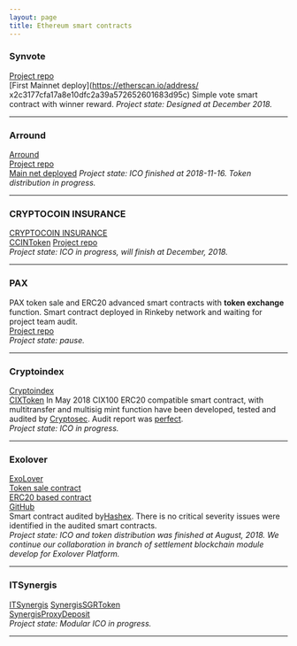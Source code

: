 ```yaml
---
layout: page
title: Ethereum smart contracts
---
```


### Synvote  
[Project repo](https://gitlab.com/max_siz/synvote)  
[First Mainnet deploy](https://etherscan.io/address/
x2c3177cfa17a8e10dfc2a39a572652601683d95c)
Simple vote smart contract with  winner reward.
_Project state: Designed at December 2018._  

* * *

### Arround
[Arround](https://arround.io/)  
[Project repo](https://gitlab.com/max_siz/arround)  
[Main net deployed](https://etherscan.io/token/0xcb089b8ae76b5df461d40e957603f7a59aea9e0d)
_Project state: ICO  finished  at 2018-11-16. Token distribution in progress._  

* * * * 

### CRYPTOCOIN INSURANCE
[CRYPTOCOIN INSURANCE](https://ccin.io/)  
[CCINToken](https://etherscan.io/token/0x0e5d8cf7fedc38c4716eb7e2a55a1f040313deb2)
[Project repo](https://github.com/cryptocoininsurance/smartcontracts)  
_Project state: ICO  in progress, will finish at December, 2018._  

---


### PAX  
PAX token sale and ERC20 advanced smart contracts with **token exchange** function. Smart contract deployed in Rinkeby network and waiting for project team audit.  
[Project repo](https://gitlab.com/max_siz/pax/)  
_Project state: pause._  

---


### Cryptoindex  
[Cryptoindex](https://cryptoindex.io/)  
[CIXToken](https://rinkeby.etherscan.io/token/0x0db720da802ea43ba7e725c868cd6fed2db06a9c) 
In May 2018 CIX100 ERC20 compatible smart contract, with multitransfer  and multisig mint function have been developed,  tested and audited by [Cryptosec](https://www.cryptosec.us). Audit report was [perfect](/files/CryptoIndexAudit_v3.00_eng.pdf).  
_Project state: ICO  in progress._  

---

### Exolover
[ExoLover](https://exolover.io/)  
[Token sale  contract](https://etherscan.io/address/xfc8a3dfdde7c6d0408c6e4e0af1193a681a9c5fb)  
[ERC20 based contract](https://etherscan.io/token/0xe58e751aba3b9406367b5f3cbc39c2fa9b519789)  
[GitHub](https://github.com/exolover/smartcontracts)  
Smart contract audited by[Hashex](https://hashex.org/). There is no critical severity issues were identified in the audited smart contracts.  
_Project state: ICO and token distribution was finished  at August, 2018. We continue our collaboration in branch of settlement blockchain module develop for Exolover Platform._

---  

### ITSynergis  
[ITSynergis](http://itsynergis.ru/)
[SynergisSGRToken](https://etherscan.io/address/0x1a2bc7d9a607227e7f137cd40da54fc8760663c2#code)     
[SynergisProxyDeposit](https://etherscan.io/address/0x4802fe0bf7eb3b3b0dce3ede89c575341f10e3e0#code)   
_Project state: Modular ICO  in progress._  

---

